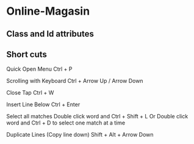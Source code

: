 # Online-Magasin

## Class and Id attributes

## Short cuts

Quick Open Menu
Ctrl + P

Scrolling with Keyboard
Ctrl + Arrow Up / Arrow Down

Close Tap
Ctrl + W

Insert Line Below
Ctrl + Enter

Select all matches
Double click word and Ctrl + Shift + L
Or
Double click word and Ctrl + D
to select one match at a time

Duplicate Lines
(Copy line down)
Shift + Alt + Arrow Down
